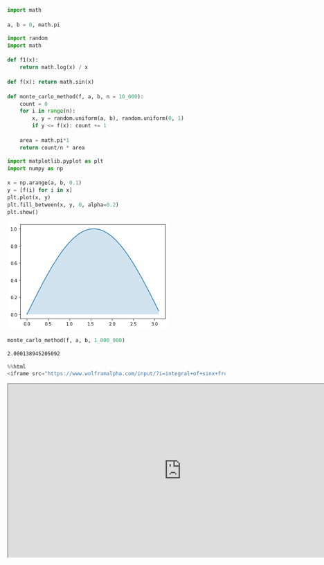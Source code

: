 ```python
import math

a, b = 0, math.pi
```


```python
import random
import math

def f1(x):
    return math.log(x) / x

def f(x): return math.sin(x)

def monte_carlo_method(f, a, b, n = 10_000):
    count = 0
    for i in range(n):
        x, y = random.uniform(a, b), random.uniform(0, 1)        
        if y <= f(x): count += 1
    
    area = math.pi*1
    return count/n * area
```


```python
import matplotlib.pyplot as plt
import numpy as np

x = np.arange(a, b, 0.1)
y = [f(i) for i in x]
plt.plot(x, y)
plt.fill_between(x, y, 0, alpha=0.2)
plt.show()

```


    
![png](notebook_1_files/notebook_1_2_0.png)
    



```python
monte_carlo_method(f, a, b, 1_000_000)
```




    2.000138945205092




```python
%%html
<iframe src="https://www.wolframalpha.com/input/?i=integral+of+sinx+from+0+to+pi" width="800" height="400"></iframe>
```


<iframe src="https://www.wolframalpha.com/input/?i=integral+of+sinx+from+0+to+pi" width="800" height="400"></iframe>


